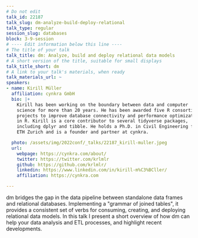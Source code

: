 ```yaml
---
# Do not edit
talk_id: 22187
talk_slug: dm-analyze-build-deploy-relational
talk_type: regular
session_slug: databases
block: 3-9-session
# ---- Edit information below this line ----
# The title of your talk
talk_title: dm: Analyze, build and deploy relational data models
# A short version of the title, suitable for small displays
talk_title_short: dm
# A link to your talk's materials, when ready
talk_materials_url: ~
speakers:
- name: Kirill Müller
  affiliation: cynkra GmbH
  bio: |+
    Kirill has been working on the boundary between data and computer
    science for more than 20 years. He has been awarded five R consortium
    projects to improve database connectivity and performance optimization
    in R. Kirill is a core contributor to several tidyverse packages,
    including dplyr and tibble. He holds a Ph.D. in Civil Engineering from
    ETH Zurich and is a founder and partner at cynkra.

  photo: /assets/img/2022conf/_talks/22187_kirill-muller.jpeg
  url:
    webpage: https://cynkra.com/about/
    twitter: https://twitter.com/krlmlr
    github: https://github.com/krlmlr/
    linkedin: https://www.linkedin.com/in/kirill-m%C3%BCller/
    affiliation: https://cynkra.com

---
```


<!-- ABSTRACT ----
Please write abstract below. You may use simple markdown (links, code style, bold, italics)
-->

dm bridges the gap in the data pipeline between standalone data frames and
relational databases. Implementing a "grammar of joined tables", it provides a
consistent set of verbs for consuming, creating, and deploying relational data
models. In this talk I present a short overview of how dm can help your data
analysis and ETL processes, and highlight recent developments.
